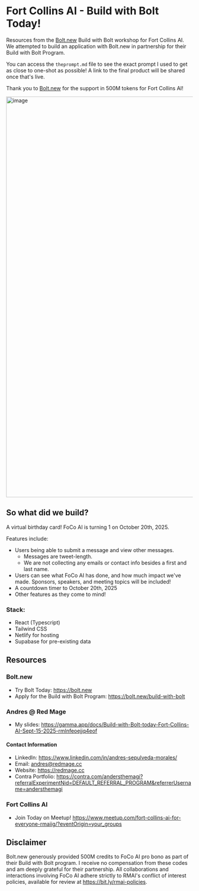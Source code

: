 # Fort Collins AI - Build with Bolt Today! 

Resources from the [Bolt.new](https://bolt.new) Build with Bolt workshop for Fort Collins AI. We attempted to build an application with Bolt.new in partnership for their Build with Bolt Program. 

You can access the `theprompt.md` file to see the exact prompt I used to get as close to one-shot as possible! A link to the final product will be shared once that's live. 

Thank you to [Bolt.new](https://bolt.new) for the support in 500M tokens for Fort Collins AI! 

<img width="1920" height="1080" alt="image" src="https://github.com/user-attachments/assets/fb56b5b1-de12-4f70-a30f-8dcda7594359" />

## So what did we build? 

A virtual birthday card! FoCo AI is turning 1 on October 20th, 2025. 

Features include:
- Users being able to submit a message and view other messages. 
  - Messages are tweet-length.
  - We are not collecting any emails or contact info besides a first and last name.
- Users can see what FoCo AI has done, and how much impact we've made. Sponsors, speakers, and meeting topics will be included!
- A countdown timer to October 20th, 2025
- Other features as they come to mind! 

### Stack: 
- React (Typescript)
- Tailwind CSS
- Netlify for hosting
- Supabase for pre-existing data

## Resources

### Bolt.new 
- Try Bolt Today: https://bolt.new
- Apply for the Build with Bolt Program: https://bolt.new/build-with-bolt

### Andres @ Red Mage 

- My slides: https://gamma.app/docs/Build-with-Bolt-today-Fort-Collins-AI-Sept-15-2025-rmlnfeoejjq4eof

#### Contact Information
- LinkedIn: https://www.linkedin.com/in/andres-sepulveda-morales/
- Email: andres@redmage.cc 
- Website: https://redmage.cc
- Contra Portfolio: https://contra.com/andersthemagi?referralExperimentNid=DEFAULT_REFERRAL_PROGRAM&referrerUsername=andersthemagi

### Fort Collins AI
- Join Today on Meetup! https://www.meetup.com/fort-collins-ai-for-everyone-rmaiig/?eventOrigin=your_groups

## Disclaimer

Bolt.new generously provided 500M credits to FoCo AI pro bono as part of their Build with Bolt program. I receive no  compensation from these codes and am deeply grateful for their partnership. All collaborations and interactions involving FoCo AI adhere strictly to RMAI's conflict of interest policies, available for review at https://bit.ly/rmai-policies.
